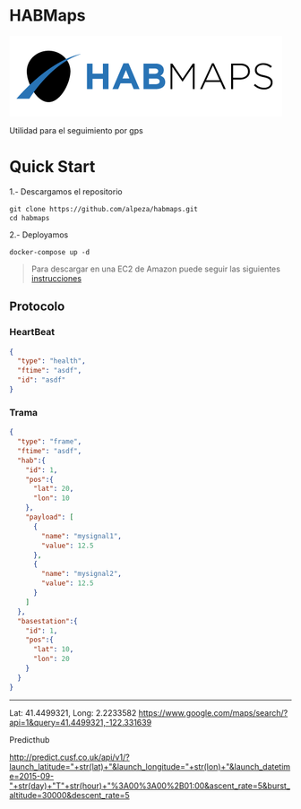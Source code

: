 # HABMaps

![](habmaps/uiserver/src/assets/img/brand/argon-react-white.png)

Utilidad para el seguimiento por gps

# Quick Start

1.- Descargamos el repositorio
``` 
git clone https://github.com/alpeza/habmaps.git
cd habmaps
```

2.- Deployamos

```
docker-compose up -d
```

> Para descargar en una EC2 de Amazon puede seguir las siguientes [instrucciones](EC2Deploy/README.md)

## Protocolo

### HeartBeat

```json
{
  "type": "health",
  "ftime": "asdf",
  "id": "asdf"
}
```


### Trama

```json
{
  "type": "frame",
  "ftime": "asdf",
  "hab":{
    "id": 1,
    "pos":{
      "lat": 20,
      "lon": 10
    },
    "payload": [
      {
        "name": "mysignal1",
        "value": 12.5
      },
      {
        "name": "mysignal2",
        "value": 12.5
      }
    ]
  },
  "basestation":{
    "id": 1,
    "pos":{
      "lat": 10,
      "lon": 20
    }
  }
}
```


-----------
Lat: 41.4499321, Long: 2.2233582
https://www.google.com/maps/search/?api=1&query=41.4499321,-122.331639


Predicthub

http://predict.cusf.co.uk/api/v1/?launch_latitude="+str(lat)+"&launch_longitude="+str(lon)+"&launch_datetime=2015-09-"+str(day)+"T"+str(hour)+"%3A00%3A00%2B01:00&ascent_rate=5&burst_altitude=30000&descent_rate=5
